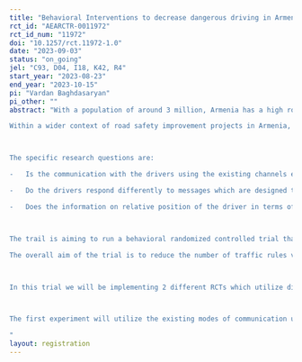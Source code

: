 ```yaml
---
title: "Behavioral Interventions to decrease dangerous driving in Armenia"
rct_id: "AEARCTR-0011972"
rct_id_num: "11972"
doi: "10.1257/rct.11972-1.0"
date: "2023-09-03"
status: "on_going"
jel: "C93, D04, I18, K42, R4"
start_year: "2023-08-23"
end_year: "2023-10-15"
pi: "Vardan Baghdasaryan"
pi_other: ""
abstract: "With a population of around 3 million, Armenia has a high road fatality rate of 9.4 deaths per 100,000 people. In 2019, road crash fatalities were more than double the European Union (EU) average, and the socioeconomic costs of road crashes are estimated at 5.7 percent of Armenia’s GDP.  
Within a wider context of road safety improvement projects in Armenia, the purpose of the current trial is to test whether messages using different behavioral framings cause any significant change in the driving behavior of the subjects concerned.

The specific research questions are:
-	Is the communication with the drivers using the existing channels effective to deter risky driving behavior (in particular, speeding)? 
-	Do the drivers respond differently to messages which are designed to target different biases and themes?
-	Does the information on relative position of the driver in terms of driving license points lost create incentives to change risky driving behavior?

The trail is aiming to run a behavioral randomized controlled trial that would address the research questions stated just above. It will utilize the existing infrastructure used by road police to communicate with the drivers about their performance. 
The overall aim of the trial is to reduce the number of traffic rules violations with a specific emphasize on speed regime violations.

In this trial we will be implementing 2 different RCTs which utilize different communication means and intend to reach out to the drivers with the purpose of changing their risky driving behavior.

The first experiment will utilize the existing modes of communication used by road police to communicate with the drivers about their performance (mainly official letters). The second experiment will use additional SMS to be sent to the drivers. 
"
layout: registration
---
```



